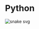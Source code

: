 # Python
![snake svg](https://github.com/YOUR_USERNAME/YOUR_USERNAME/blob/output/github-contribution-grid-snake.svg)
